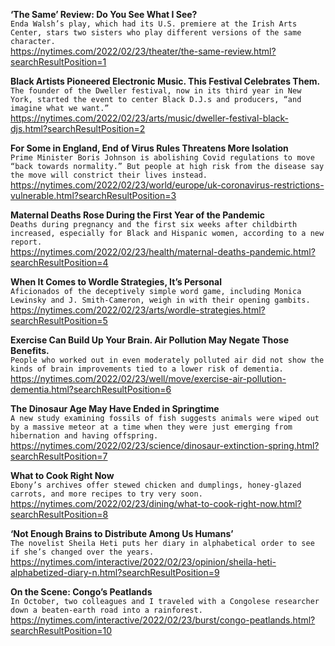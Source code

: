 **‘The Same’ Review: Do You See What I See?**\
`Enda Walsh’s play, which had its U.S. premiere at the Irish Arts Center, stars two sisters who play different versions of the same character.`\
https://nytimes.com/2022/02/23/theater/the-same-review.html?searchResultPosition=1

**Black Artists Pioneered Electronic Music. This Festival Celebrates Them.**\
`The founder of the Dweller festival, now in its third year in New York, started the event to center Black D.J.s and producers, “and imagine what we want.”`\
https://nytimes.com/2022/02/23/arts/music/dweller-festival-black-djs.html?searchResultPosition=2

**For Some in England, End of Virus Rules Threatens More Isolation**\
`Prime Minister Boris Johnson is abolishing Covid regulations to move “back towards normality.” But people at high risk from the disease say the move will constrict their lives instead.`\
https://nytimes.com/2022/02/23/world/europe/uk-coronavirus-restrictions-vulnerable.html?searchResultPosition=3

**Maternal Deaths Rose During the First Year of the Pandemic**\
`Deaths during pregnancy and the first six weeks after childbirth increased, especially for Black and Hispanic women, according to a new report.`\
https://nytimes.com/2022/02/23/health/maternal-deaths-pandemic.html?searchResultPosition=4

**When It Comes to Wordle Strategies, It’s Personal**\
`Aficionados of the deceptively simple word game, including Monica Lewinsky and J. Smith-Cameron, weigh in with their opening gambits.`\
https://nytimes.com/2022/02/23/arts/wordle-strategies.html?searchResultPosition=5

**Exercise Can Build Up Your Brain. Air Pollution May Negate Those Benefits.**\
`People who worked out in even moderately polluted air did not show the kinds of brain improvements tied to a lower risk of dementia.`\
https://nytimes.com/2022/02/23/well/move/exercise-air-pollution-dementia.html?searchResultPosition=6

**The Dinosaur Age May Have Ended in Springtime**\
`A new study examining fossils of fish suggests animals were wiped out by a massive meteor at a time when they were just emerging from hibernation and having offspring.`\
https://nytimes.com/2022/02/23/science/dinosaur-extinction-spring.html?searchResultPosition=7

**What to Cook Right Now**\
`Ebony’s archives offer stewed chicken and dumplings, honey-glazed carrots, and more recipes to try very soon.`\
https://nytimes.com/2022/02/23/dining/what-to-cook-right-now.html?searchResultPosition=8

**‘Not Enough Brains to Distribute Among Us Humans’**\
`The novelist Sheila Heti puts her diary in alphabetical order to see if she’s changed over the years.`\
https://nytimes.com/interactive/2022/02/23/opinion/sheila-heti-alphabetized-diary-n.html?searchResultPosition=9

**On the Scene: Congo’s Peatlands**\
`In October, two colleagues and I traveled with a Congolese researcher down a beaten-earth road into a rainforest.`\
https://nytimes.com/interactive/2022/02/23/burst/congo-peatlands.html?searchResultPosition=10

